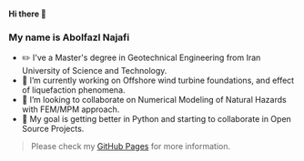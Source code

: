 #### Hi there 👋 
### My name is Abolfazl Najafi

- ✏️ I've a Master's degree in Geotechnical Engineering from Iran University of Science and Technology.
- 👷 I’m currently working on Offshore wind turbine foundations, and effect of liquefaction phenomena.
- 🌱 I’m looking to collaborate on Numerical Modeling of Natural Hazards with FEM/MPM approach.
- 🚀 My goal is getting better in Python and starting to collaborate in Open Source Projects.

> Please check my [GitHub Pages](https://najafice.github.io) for more information.
